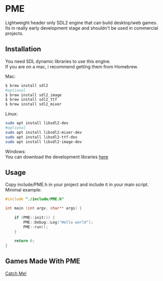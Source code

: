 # PME
Lightweight header only SDL2 engine that can build desktop/web games. <br>
Its in really early development stage and shouldn't be used in commercial projects.

Installation
------------

You need SDL dynamic libraries to use this engine. <br>
If you are on a mac, i recommend getting them from Homebrew.

Mac:

``` bash
$ brew install sdl2
#optional
$ brew install sdl2_image
$ brew install sdl2_ttf
$ brew install sdl2_mixer
```

Linux:
``` bash
sudo apt install libsdl2-dev
#optional
sudo apt install libsdl2-mixer-dev
sudo apt install libsdl2-ttf-dev
sudo apt install libsdl2-image-dev
```

Windows: <br>
You can download the development libraries [here](https://www.libsdl.org/download-2.0.php)

Usage
--------

Copy include/PME.h in your project and include it in your main script. <br>
Minimal example:

``` cpp
#include "./include/PME.h"

int main (int argv, char** args) {
	
	if (PME::init()) {
		PME::Debug::Log("Hello world");
		PME::run();
	}
	
	return 0;
}
```

Games Made With PME
--------

[Catch Me!](https://derinozon.itch.io/catchme)
